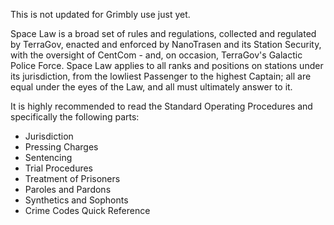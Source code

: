 <div class="warning">

This is not updated for Grimbly use just yet.

</div>

Space Law is a broad set of rules and regulations, collected and regulated by TerraGov, enacted and enforced by NanoTrasen and its Station Security, with the oversight of CentCom - and, on occasion, TerraGov's Galactic Police Force. Space Law applies to all ranks and positions on stations under its jurisdiction, from the lowliest Passenger to the highest Captain; all are equal under the eyes of the Law, and all must ultimately answer to it.

It is highly recommended to read the Standard Operating Procedures and specifically the following parts:

- Jurisdiction
- Pressing Charges
- Sentencing
- Trial Procedures
- Treatment of Prisoners
- Paroles and Pardons
- Synthetics and Sophonts
- Crime Codes Quick Reference

